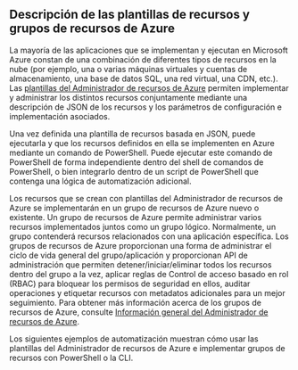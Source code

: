 ## Descripción de las plantillas de recursos y grupos de recursos de Azure

La mayoría de las aplicaciones que se implementan y ejecutan en Microsoft Azure constan de una combinación de diferentes tipos de recursos en la nube (por ejemplo, una o varias máquinas virtuales y cuentas de almacenamiento, una base de datos SQL, una red virtual, una CDN, etc.). Las [plantillas del Administrador de recursos de Azure](../resource-group-authoring-templates.md) permiten implementar y administrar los distintos recursos conjuntamente mediante una descripción de JSON de los recursos y los parámetros de configuración e implementación asociados.

Una vez definida una plantilla de recursos basada en JSON, puede ejecutarla y que los recursos definidos en ella se implementen en Azure mediante un comando de PowerShell. Puede ejecutar este comando de PowerShell de forma independiente dentro del shell de comandos de PowerShell, o bien integrarlo dentro de un script de PowerShell que contenga una lógica de automatización adicional.

Los recursos que se crean con plantillas del Administrador de recursos de Azure se implementarán en un grupo de recursos de Azure nuevo o existente. Un grupo de recursos de Azure permite administrar varios recursos implementados juntos como un grupo lógico. Normalmente, un grupo contenderá recursos relacionados con una aplicación específica. Los grupos de recursos de Azure proporcionan una forma de administrar el ciclo de vida general del grupo/aplicación y proporcionan API de administración que permiten detener/iniciar/eliminar todos los recursos dentro del grupo a la vez, aplicar reglas de Control de acceso basado en rol (RBAC) para bloquear los permisos de seguridad en ellos, auditar operaciones y etiquetar recursos con metadatos adicionales para un mejor seguimiento. Para obtener más información acerca de los grupos de recursos de Azure, consulte [Información general del Administrador de recursos de Azure](https://azure.microsoft.com/documentation/articles/resource-group-overview/).

Los siguientes ejemplos de automatización muestran cómo usar las plantillas del Administrador de recursos de Azure e implementar grupos de recursos con PowerShell o la CLI.

<!---HONumber=Oct15_HO3-->